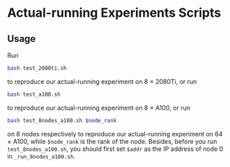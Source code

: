 # Actual-running Experiments Scripts

## Usage

Run
```bash
bash test_2080ti.sh
```
to reproduce our actual-running experiment on 8 $\times$ 2080Ti, or run
```bash
bash test_a100.sh
```
to reproduce our actual-running experiment on 8 $\times$ A100, or run
```bash
bash test_8nodes_a100.sh $node_rank
```
on 8 nodes respectively to reproduce our actual-running experiment on 64 $\times$ A100, while `$node_rank` is the rank of the node. Besides, before you run `test_8nodes_a100.sh`, you should first set `$addr` as the IP address of node 0 in `_run_8nodes_a100.sh`.
